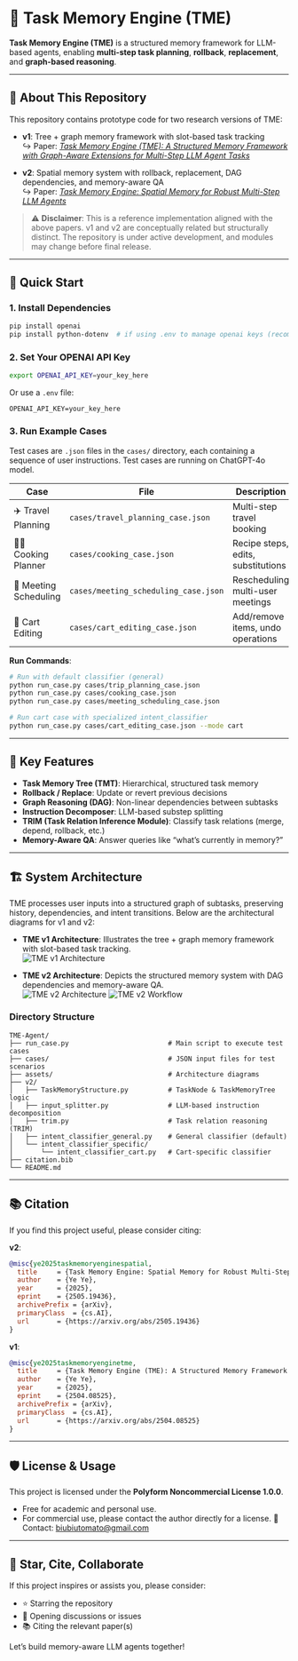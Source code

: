 # 🧠 Task Memory Engine (TME)

**Task Memory Engine (TME)** is a structured memory framework for LLM-based agents, enabling **multi-step task planning**, **rollback**, **replacement**, and **graph-based reasoning**.

---

## 📄 About This Repository

This repository contains prototype code for two research versions of TME:

- **v1**: Tree + graph memory framework with slot-based task tracking  
  ↪︎ Paper: [*Task Memory Engine (TME): A Structured Memory Framework with Graph-Aware Extensions for Multi-Step LLM Agent Tasks*](https://arxiv.org/abs/2504.08525)

- **v2**: Spatial memory system with rollback, replacement, DAG dependencies, and memory-aware QA  
  ↪︎ Paper: [*Task Memory Engine: Spatial Memory for Robust Multi-Step LLM Agents*](https://arxiv.org/abs/2505.19436)

> ⚠️ **Disclaimer**: This is a reference implementation aligned with the above papers. v1 and v2 are conceptually related but structurally distinct. The repository is under active development, and modules may change before final release.

---

## 🚀 Quick Start

### 1. Install Dependencies

```bash
pip install openai
pip install python-dotenv  # if using .env to manage openai keys (recommended)
```

### 2. Set Your OPENAI API Key

```bash
export OPENAI_API_KEY=your_key_here
```

Or use a `.env` file:

```env
OPENAI_API_KEY=your_key_here
```

### 3. Run Example Cases

Test cases are `.json` files in the `cases/` directory, each containing a sequence of user instructions.
Test cases are running on ChatGPT-4o model.

| Case                  | File                          | Description                          | Mode      |
|-----------------------|-------------------------------|--------------------------------------|-----------|
| ✈️ Travel Planning   | `cases/travel_planning_case.json` | Multi-step travel booking       | `general` |
| 🧑‍🍳 Cooking Planner  | `cases/cooking_case.json`     | Recipe steps, edits, substitutions  | `general` |
| 📅 Meeting Scheduling | `cases/meeting_scheduling_case.json` | Rescheduling multi-user meetings | `general` |
| 🛒 Cart Editing       | `cases/cart_editing_case.json` | Add/remove items, undo operations   | `cart`    |


**Run Commands**:

```bash
# Run with default classifier (general)
python run_case.py cases/trip_planning_case.json
python run_case.py cases/cooking_case.json
python run_case.py cases/meeting_scheduling_case.json

# Run cart case with specialized intent_classifier
python run_case.py cases/cart_editing_case.json --mode cart
```

---

## 🧠 Key Features

- **Task Memory Tree (TMT)**: Hierarchical, structured task memory
- **Rollback / Replace**: Update or revert previous decisions
- **Graph Reasoning (DAG)**: Non-linear dependencies between subtasks
- **Instruction Decomposer**: LLM-based substep splitting
- **TRIM (Task Relation Inference Module)**: Classify task relations (merge, depend, rollback, etc.)
- **Memory-Aware QA**: Answer queries like “what’s currently in memory?”

---

## 🏗️ System Architecture

TME processes user inputs into a structured graph of subtasks, preserving history, dependencies, and intent transitions. Below are the architectural diagrams for v1 and v2:

- **TME v1 Architecture**: Illustrates the tree + graph memory framework with slot-based task tracking.  
  ![TME v1 Architecture](./figures/tme_v1_architecture.jpg)

- **TME v2 Architecture**: Depicts the structured memory system with DAG dependencies and memory-aware QA.  
  ![TME v2 Architecture](./figures/tme_v2_architecture.png)
  ![TME v2 Workflow](./figures/tme_v2_workflow.png)

### Directory Structure

```
TME-Agent/
├── run_case.py                         # Main script to execute test cases
├── cases/                              # JSON input files for test scenarios
├── assets/                             # Architecture diagrams
├── v2/
│   ├── TaskMemoryStructure.py          # TaskNode & TaskMemoryTree logic
│   ├── input_splitter.py               # LLM-based instruction decomposition
│   ├── trim.py                         # Task relation reasoning (TRIM)
│   ├── intent_classifier_general.py    # General classifier (default)
│   └── intent_classifier_specific/
│       └── intent_classifier_cart.py   # Cart-specific classifier
├── citation.bib
└── README.md
```

---

## 📚 Citation

If you find this project useful, please consider citing:

**v2**:
```bibtex
@misc{ye2025taskmemoryenginespatial,
  title     = {Task Memory Engine: Spatial Memory for Robust Multi-Step LLM Agents},
  author    = {Ye Ye},
  year      = {2025},
  eprint    = {2505.19436},
  archivePrefix = {arXiv},
  primaryClass  = {cs.AI},
  url       = {https://arxiv.org/abs/2505.19436}
}
```

**v1**:
```bibtex
@misc{ye2025taskmemoryenginetme,
  title     = {Task Memory Engine (TME): A Structured Memory Framework with Graph-Aware Extensions for Multi-Step LLM Agent Tasks},
  author    = {Ye Ye},
  year      = {2025},
  eprint    = {2504.08525},
  archivePrefix = {arXiv},
  primaryClass  = {cs.AI},
  url       = {https://arxiv.org/abs/2504.08525}
}
```

---

## 🛡️ License & Usage

This project is licensed under the **Polyform Noncommercial License 1.0.0**.  
- Free for academic and personal use.  
- For commercial use, please contact the author directly for a license. 📧 Contact: biubiutomato@gmail.com

---

## 🌟 Star, Cite, Collaborate

If this project inspires or assists you, please consider:

- ⭐ Starring the repository
- 🧵 Opening discussions or issues
- 📚 Citing the relevant paper(s)

Let’s build memory-aware LLM agents together!